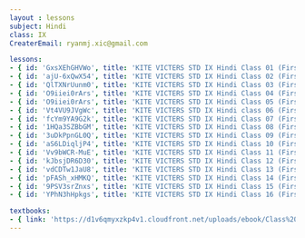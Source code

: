 ```yaml
--- 
layout : lessons 
subject: Hindi
class: IX
CreaterEmail: ryanmj.xic@gmail.com

lessons: 
- { id: 'GxsXEhGHVWo', title: 'KITE VICTERS STD IX Hindi Class 01 (First Bell-ഫസ്റ്റ് ബെല്‍)' }
- { id: 'ajU-6xQwX54', title: 'KITE VICTERS STD IX Hindi Class 02 (First Bell-ഫസ്റ്റ് ബെല്‍)' }
- { id: 'QlTXNrUunm0', title: 'KITE VICTERS STD IX Hindi Class 03 (First Bell-ഫസ്റ്റ് ബെല്‍)' }
- { id: 'O9iiei0rArs', title: 'KITE VICTERS STD IX Hindi Class 04 (First Bell-ഫസ്റ്റ് ബെല്‍)' }
- { id: 'O9iiei0rArs', title: 'KITE VICTERS STD IX Hindi Class 05 (First Bell-ഫസ്റ്റ് ബെല്‍)' }
- { id: 'Vt4VU9JVgWc', title: 'KITE VICTERS STD IX Hindi class 06 (First Bell-ഫസ്റ്റ് ബെല്‍)' }
- { id: 'fcYm9YA9G2k', title: 'KITE VICTERS STD IX Hindi Class 07 (First Bell-ഫസ്റ്റ് ബെല്‍)' }
- { id: '1HQa3SZBbGM', title: 'KITE VICTERS STD IX Hindi Class 08 (First Bell-ഫസ്റ്റ് ബെല്‍)' }
- { id: '3uDkPpnGL0Q', title: 'KITE VICTERS STD IX Hindi Class 09 (First Bell-ഫസ്റ്റ് ബെല്‍)' }
- { id: 'aS6LDiqljP4', title: 'KITE VICTERS STD IX Hindi Class 10 (First Bell-ഫസ്റ്റ് ബെല്‍)' }
- { id: 'Vv9bWCR-MuE', title: 'KITE VICTERS STD IX Hindi Class 11 (First Bell-ഫസ്റ്റ് ബെല്‍)' }
- { id: 'kJbsjDR6D30', title: 'KITE VICTERS STD IX Hindi Class 12 (First Bell-ഫസ്റ്റ് ബെല്‍)' }
- { id: 'vdCDTw1JaU8', title: 'KITE VICTERS STD IX Hindi Class 13 (First Bell-ഫസ്റ്റ് ബെല്‍)' }
- { id: 'pFASh_xHMKQ', title: 'KITE VICTERS STD IX Hindi Class 14 (First Bell-ഫസ്റ്റ് ബെല്‍)' }
- { id: '9PSV3srZnxs', title: 'KITE VICTERS STD IX Hindi Class 15 (First Bell-ഫസ്റ്റ് ബെല്‍)' }
- { id: 'YPhN3hHpkgs', title: 'KITE VICTERS STD IX Hindi Class 16 (First Bell-ഫസ്റ്റ് ബെല്‍)' }

textbooks:
- { link: 'https://d1v6qmyxzkp4v1.cloudfront.net/uploads/ebook/Class%209/HINDI_1/HINDI_1.pdf', title: 'Hindi' , medium: 'Malayalam' }
--- 
```

